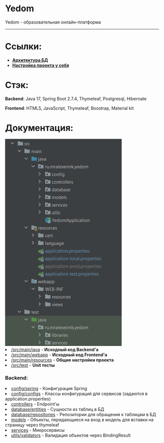 # Yedom
Yedom - образовательная онлайн-платформа
<hr />
<h1>Ссылки:</h1>
<ul>
    <li>
        <a href="https://dbdesigner.page.link/Z3VkkUbzMkNAPp4f8"><b>Архитектура БД</b></a>
    </li>
    <li>
        <a href=""><b>Настройка проекта у себя</b></a>
    </li>
</ul>
<h1>Стэк:</h1>
<p><b>Backend</b>: Java 17, Spring Boot 2.7.4, Thymeleaf, Postgresql, Hibernate</p>
<p><b>Frontend</b>: HTML5, JavaScript, Thymeleaf, Boostrap, Material kit</p>
<h1>Документация:</h1>
<img src="src/main/webapp/WEB-INF/resources/images/structure.png" alt=""/>
<li><u>/src/main/java</u> - <b>Исходный код Backend'a</b></li>
<li><u>/src/main/webapp</u> - <b>Исходный код Frontend'a</b></li>
<li><u>/src/main/resources</u> - <b>Общие настройки проекта</b></li>
<li><u>/src/test</u> - <b>Unit тесты</b></li>

<h3>Backend:</h2>
<li><u>config/spring</u> - Конфигурация Spring</li>
<li><u>config/configs</u> - Классы конфигураций для сервисов (задаются в application.properties)</li>
<li><u>controllers</u> - Endpoint'ы</li>
<li><u>database/entities</u> - Сущности из таблиц в БД</li>
<li><u>database/repositories</u> - Репозитории для обращения к таблицам в БД</li>
<li><u>models</u> - Объекты, передающиеся на вход в модель для вставки на страницу через thymeleaf</li>
<li><u>services</u> - Микросервисы</li>
<li><u>utils/validators</u> - Валидация объектов через BindingResult</li>